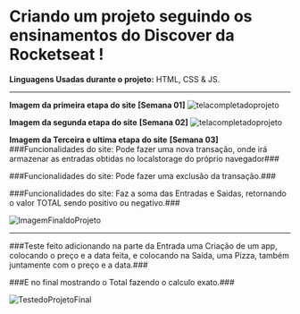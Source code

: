 # Criando um projeto seguindo os ensinamentos do Discover da Rocketseat !
**Linguagens Usadas durante o projeto:**
 HTML, CSS & JS.
 <hr>
 
 **Imagem da primeira etapa do site**
 **[Semana 01]**
<img src="https://i.pinimg.com/originals/97/cd/4b/97cd4b4ec6797b52ef952d818aca7e3e.png" alt="telacompletadoprojeto"/>

**Imagem da segunda etapa do site**
**[Semana 02]**
<img src="https://i.pinimg.com/originals/69/3c/8e/693c8efa18a0a15aa89cd8d35d2f8b4c.png" alt="telacompletadoprojeto"/>

**Imagem da Terceira e ultima etapa do site**
**[Semana 03]**
###Funcionalidades do site: Pode fazer uma nova transação, onde irá armazenar as entradas obtidas no localstorage do próprio navegador###

###Funcionalidades do site: Pode fazer uma exclusão da transação.###

###Funcionalidades do site: Faz a soma das Entradas e Saidas, retornando o valor TOTAL sendo positivo ou negativo.###

<img src="https://i.pinimg.com/originals/59/6b/eb/596beb90914c57df28c7d066bb1588ab.png" alt="ImagemFinaldoProjeto">

<hr>

###Teste feito adicionando na parte da Entrada uma Criação de um app, colocando o preço e a data feita, e colocando na Saida, uma Pizza, também juntamente com o preço e a data.###

###E no final mostrando o Total fazendo o calculo exato.###

<img src="https://i.pinimg.com/originals/5c/af/74/5caf7474fe662a9a772b7441424578c1.png" alt="TestedoProjetoFinal">
